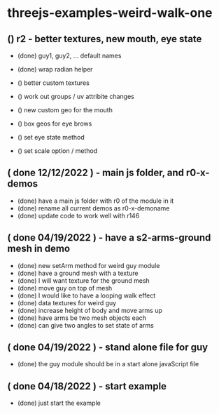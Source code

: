 # threejs-examples-weird-walk-one

## () r2 - better textures, new mouth, eye state
* (done) guy1, guy2, ... default names
* (done) wrap radian helper


* () better custom textures
* () work out groups / uv attribite changes
* () new custom geo for the mouth
* () box geos for eye brows
* () set eye state method
* () set scale option / method


## ( done 12/12/2022 ) - main js folder, and r0-x-demos
* (done) have a main js folder with r0 of the module in it
* (done) rename all current demos as r0-x-demoname
* (done) update code to work well with r146

## ( done 04/19/2022 ) - have a s2-arms-ground mesh in demo
* (done) new setArm method for weird guy module
* (done) have a ground mesh with a texture
* (done) I will want texture for the ground mesh
* (done) move guy on top of mesh
* (done) I would like to have a looping walk effect
* (done) data textures for weird guy
* (done) increase height of body and move arms up
* (done) have arms be two mesh objects each
* (done) can give two angles to set state of arms

## ( done 04/19/2022 ) - stand alone file for guy
* (done) the guy module should be in a start alone javaScript file

## ( done 04/18/2022 ) - start example
* (done) just start the example
